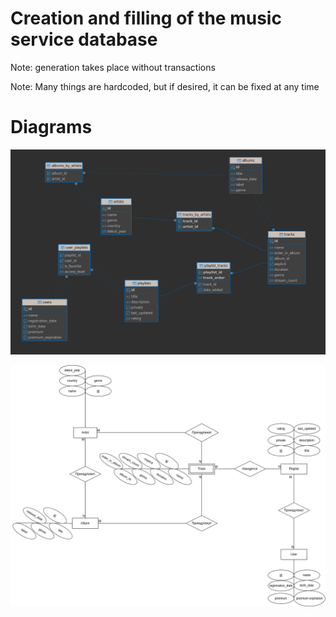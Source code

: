 # Creation and filling of the music service database

Note: generation takes place without transactions

Note: Many things are hardcoded, but if desired, it can be fixed at any time

# Diagrams
![image.png](./diagram/image.png)

![er-diagram.png](./diagram/er-diagram.drawio.png)
